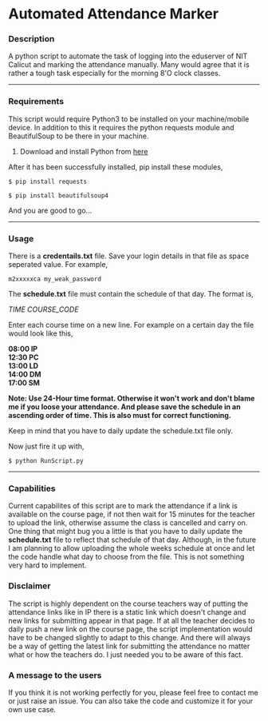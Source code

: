 # Automated Attendance Marker

### Description

A python script to automate the task of logging into the eduserver of NIT Calicut and marking the attendance manually. Many would agree that it is rather a tough task especially for the morning 8'O clock classes. 

---

### Requirements

This script would require Python3 to be installed on your machine/mobile device.
In addition to this it requires the python requests module and BeautifulSoup to be there in your machine.

1. Download and install Python from [here](https://www.python.org/downloads/)

After it has been successfully installed, pip install these modules,

`$ pip install requests`

`$ pip install beautifulsoup4`


And you are good to go...

---

### Usage

There is a **credentails.txt** file. Save your login details in that file as space seperated value.
For example,

`m2xxxxxca my_weak_password`

The **schedule.txt** file must contain the schedule of that day. The format is,

*_TIME_ <SPACE> _COURSE_CODE_*

Enter each course time on a new line.
For example on a certain day the file would look like this,

**08:00 IP\
  12:30 PC\
  13:00 LD\
  14:00 DM\
  17:00 SM**

**Note: Use 24-Hour time format. Otherwise it won't work and don't blame me if you loose your attendance. And please save the schedule in an ascending order of time. This is also must for correct functioning.**

Keep in mind that you have to daily update the schedule.txt file only.

Now just fire it up with,

`$ python RunScript.py`

---

### Capabilities

Current capabilites of this script are to mark the attendance if a link is available on the course page, if not then wait for 15 minutes for the teacher to upload the link, otherwise assume the class is cancelled and carry on. One thing that might bug you a little is that you have to daily update the **schedule.txt** file to reflect that schedule of that day. Although, in the future I am planning to allow uploading the whole weeks schedule at once and let the code handle what day to choose from the file. This is not something very hard to implement.

### Disclaimer

The script is highly dependent on the course teachers way of putting the attendance links like in IP there is a static link which doesn't change and new links for submitting appear in that page. If at all the teacher decides to daily push a new link on the course page, the script implementation would have to be changed slightly to adapt to this change. And there will always be a way of getting the latest link for submitting the attendance no matter what or how the teachers do. I just needed you to be aware of this fact.

### A message to the users

If you think it is not working perfectly for you, please feel free to contact me or just raise an issue. You can also take the code and customize it for your own use case.


